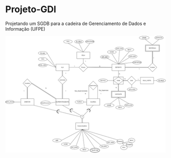 # Projeto-GDI
Projetando um SGDB para a cadeira de Gerenciamento de Dados e Informação (UFPE)

![Logo-Projeto](assets/DiagramER.drawio.png)

